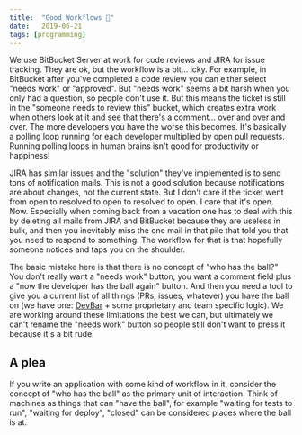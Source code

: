```yaml
---
title:	"Good Workflows 🏈"
date:	2019-06-21
tags: [programming]
---
```


We use BitBucket Server at work for code reviews and JIRA for issue tracking. They are ok, but the workflow is a bit... icky. For example, in BitBucket after you've completed a code review you can either select "needs work" or "approved". But "needs work" seems a bit harsh when you only had a question, so people don't use it. But this means the ticket is still in the "someone needs to review this" bucket, which creates extra work when others look at it and see that there's a comment... over and over and over. The more developers you have the worse this becomes. It's basically a polling loop running for each developer multiplied by open pull requests. Running polling loops in human brains isn't good for productivity or happiness!

JIRA has similar issues and the "solution" they've implemented is to send tons of notification mails. This is not a good solution because notifications are about changes, not the current state. But I don't care if the ticket went from open to resolved to open to resolved to open. I care that it's open. Now. Especially when coming back from a vacation one has to deal with this by deleting all mails from JIRA and BitBucket because they are useless in bulk, and then you inevitably miss the one mail in that pile that told you that you need to respond to something. The workflow for that is that hopefully someone notices and taps you on the shoulder. 

The basic mistake here is that there is no concept of "who has the ball?" You don't really want a "needs work" button, you want a comment field plus a "now the developer has the ball again" button. And then you need a tool to give you a current list of all things (PRs, issues, whatever) you have the ball on (we have one: [DevBar](https://github.com/boxed/devbar) + some proprietary and team specific logic). We are working around these limitations the best we can, but ultimately we can't rename the "needs work" button so people still don't want to press it because it's a bit rude. 

## A plea

If you write an application with some kind of workflow in it, consider the concept of "who has the ball" as the primary unit of interaction. Think of machines as things that can "have the ball", for example "waiting for tests to run", "waiting for deploy", "closed" can be considered places where the ball is at.
